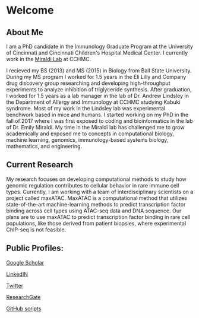 # Welcome

## About Me

I am a PhD candidate in the Immunology Graduate Program at the University of Cincinnati and Cincinnati Children's Hospital Medical Center. I currently work in the [Miraldi Lab]("https://www.cincinnatichildrens.org/research/divisions/i/immunobiology/labs/miraldi") at CCHMC.

I recieved my BS (2013) and MS (2015) in Biology from Ball State University. During my MS program I worked for 1.5 years in the Eli Lilly and Company drug discovery group researching and developing high-throughput experiments to analyze inhibition of triglyceride synthesis. After graduation, I worked for 1.5 years as a lab manager in the lab of Dr. Andrew Lindsley in the Department of Allergy and Immunology at CCHMC studying Kabuki syndrome. Most of my work in the Lindsley lab was experimental benchwork based in mice and humans. I started working on my PhD in the fall of 2017 where I was first exposed to coding and bioinformatics in the lab of Dr. Emily Miraldi. My time in the Miraldi lab has challenged me to grow academically and exposed me to concepts in computational biology, machine learning, genomics, immunology-based systems biology, mathematics, and engineering.


## Current Research

My research focuses on developing computational methods to study how genomic regulation contributes to cellular behavior in rare immune cell types. Currently, I am working with a team of interdisciplinary scientists on a project called maxATAC. MaxATAC is a computational method that utilizes state-of-the-art machine-learning methods to predict transcription factor binding across cell types using ATAC-seq data and DNA sequence. Our plans are to use maxATAC to predict transcription factor binding in rare cell populations, like those derived from patient biopsies, where experimental ChIP-seq is not feasible. 


## Public Profiles:

[Google Scholar](https://scholar.google.com/citations?user=nsCUpQMAAAAJ&hl=en)

[LinkedIN](https://www.linkedin.com/in/tacazares)

[Twitter](https://twitter.com/tareian_it_up)

[ResearchGate](https://www.researchgate.net/profile/Tareian_Cazares)

[GitHub scripts](https://github.com/tacazares/scripts)

